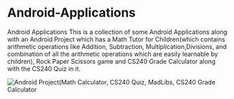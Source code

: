 # Android-Applications
Android Applications
This is a collection of some Android Applications along with an Android Project which has a Math Tutor for Children(which contains arithmetic operations like Addition, Subtraction, Multiplication,Divisions, and combination of all the arithmetic operations which are easily learnable by children), Rock Paper Scissors
game and CS240 Grade Calculator along with the CS240 Quiz in it.


<img src="https://github.com/desamsetti/desamsetti.github.io/blob/master/img/androidMainApplication.gif?raw=true"
     alt="Android Project(Math Calculator, CS240 Quiz, MadLibs, CS240 Grade Calculator"
     style="float: left; margin-right: 10px;" />
